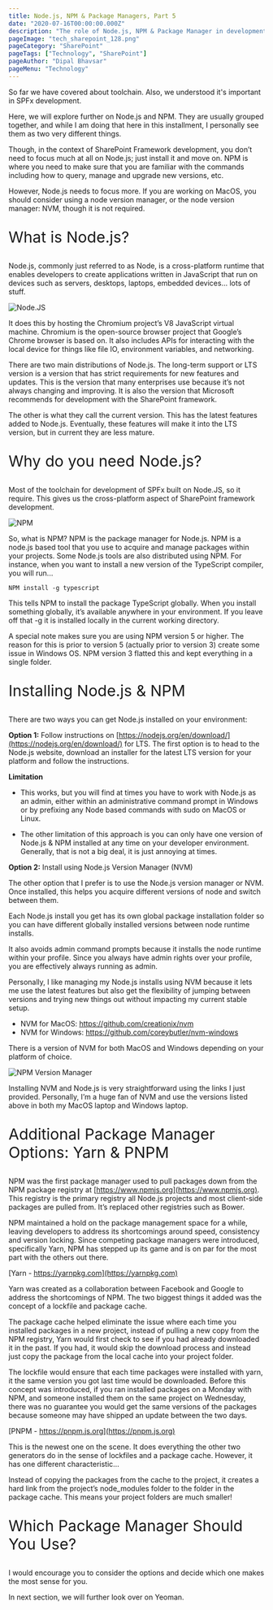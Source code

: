 ```yaml
---
title: Node.js, NPM & Package Managers, Part 5
date: "2020-07-16T00:00:00.000Z"
description: "The role of Node.js, NPM & Package Manager in development of Mordern SharePoint Client side webpart."
pageImage: "tech_sharepoint_128.png"
pageCategory: "SharePoint"
pageTags: ["Technology", "SharePoint"]
pageAuthor: "Dipal Bhavsar"
pageMenu: "Technology"
---
```


So far we have covered about toolchain. Also, we understood it's important in SPFx development.

Here, we will explore further on Node.js and NPM. They are usually grouped together, and while I am doing that here in this installment, I personally see them as two very different things.

Though, in the context of SharePoint Framework development, you don’t need to focus much at all on Node.js; just install it and move on. NPM is where you need to make sure that you are familiar with the commands including how to query, manage and upgrade new versions, etc.

However, Node.js needs to focus more. If you are working on MacOS, you should consider using a node version manager, or the node version manager: NVM, though it is not required.

<p style="font-size: 30px;">What is Node.js? </p>

Node.js, commonly just referred to as Node, is a cross-platform runtime that enables developers to create applications written in JavaScript that run on devices such as servers, desktops, laptops, embedded devices… lots of stuff.

![Node.JS](./img/nodejs.png)

It does this by hosting the Chromium project’s V8 JavaScript virtual machine. Chromium is the open-source browser project that Google’s Chrome browser is based on. It also includes APIs for interacting with the local device for things like file IO, environment variables, and networking.

There are two main distributions of Node.js. The long-term support or LTS version is a version that has strict requirements for new features and updates. This is the version that many enterprises use because it’s not always changing and improving. It is also the version that Microsoft recommends for development with the SharePoint framework.

The other is what they call the current version. This has the latest features added to Node.js. Eventually, these features will make it into the LTS version, but in current they are less mature.

<p style="font-size: 30px;">Why do you need Node.js? </p>

Most of the toolchain for development of SPFx built on Node.JS, so it require. This gives us the cross-platform aspect of SharePoint framework development.

![NPM](./img/npm.png)

So, what is NPM? NPM is the package manager for Node.js. NPM is a node.js based tool that you use to acquire and manage packages within your projects. Some Node.js tools are also distributed using NPM. For instance, when you want to install a new version of the TypeScript compiler, you will run...

`NPM install -g typescript`

This tells NPM to install the package TypeScript globally. When you install something globally, it’s available anywhere in your environment. If you leave off that -g it is installed locally in the current working directory.

A special note makes sure you are using NPM version 5 or higher. The reason for this is prior to version 5 (actually prior to version 3) create some issue in Windows OS. NPM version 3 flatted this and kept everything in a single folder.

<p style="font-size: 30px;">Installing Node.js & NPM</p>

There are two ways you can get Node.js installed on your environment:

**Option 1:** Follow instructions on [https://nodejs.org/en/download/](https://nodejs.org/en/download/) for LTS.
The first option is to head to the Node.js website, download an installer for the latest LTS version for your platform and follow the instructions.

**Limitation**

* This works, but you will find at times you have to work with Node.js as an admin, either within an administrative command prompt in Windows or by prefixing any Node based commands with sudo on MacOS or Linux.

* The other limitation of this approach is you can only have one version of Node.js & NPM installed at any time on your developer environment. Generally, that is not a big deal, it is just annoying at times.

**Option 2:** Install using Node.js Version Manager (NVM)

The other option that I prefer is to use the Node.js version manager or NVM. Once installed, this helps you acquire different versions of node and switch between them.

Each Node.js install you get has its own global package installation folder so you can have different globally installed versions between node runtime installs.

It also avoids admin command prompts because it installs the node runtime within your profile. Since you always have admin rights over your profile, you are effectively always running as admin.

Personally, I like managing my Node.js installs using NVM because it lets me use the latest features but also get the flexibility of jumping between versions and trying new things out without impacting my current stable setup.

* NVM for MacOS: https://github.com/creationix/nvm 
* NVM for Windows: https://github.com/coreybutler/nvm-windows 

There is a version of NVM for both MacOS and Windows depending on your platform of choice.

![NPM Version Manager](./img/npm1.png)

Installing NVM and Node.js is very straightforward using the links I just provided. Personally, I’m a huge fan of NVM and use the versions listed above in both my MacOS laptop and Windows laptop.

<p style="font-size: 30px;">Additional Package Manager Options: Yarn & PNPM</p>

NPM was the first package manager used to pull packages down from the NPM package registry at [https://www.npmjs.org](https://www.npmjs.org). This registry is the primary registry all Node.js projects and most client-side packages are pulled from. It’s replaced other registries such as Bower.

NPM maintained a hold on the package management space for a while, leaving developers to address its shortcomings around speed, consistency and version locking. Since competing package managers were introduced, specifically Yarn, NPM has stepped up its game and is on par for the most part with the others out there.

[Yarn - https://yarnpkg.com](https://yarnpkg.com)

Yarn was created as a collaboration between Facebook and Google to address the shortcomings of NPM. The two biggest things it added was the concept of a lockfile and package cache.

The package cache helped eliminate the issue where each time you installed packages in a new project, instead of pulling a new copy from the NPM registry, Yarn would first check to see if you had already downloaded it in the past. If you had, it would skip the download process and instead just copy the package from the local cache into your project folder.

The lockfile would ensure that each time packages were installed with yarn, it the same version you got last time would be downloaded. Before this concept was introduced, if you ran installed packages on a Monday with NPM, and someone installed them on the same project on Wednesday, there was no guarantee you would get the same versions of the packages because someone may have shipped an update between the two days.

[PNPM - https://pnpm.js.org](https://pnpm.js.org)

This is the newest one on the scene. It does everything the other two generators do in the sense of lockfiles and a package cache. However, it has one different characteristic…

Instead of copying the packages from the cache to the project, it creates a hard link from the project’s node_modules folder to the folder in the package cache. This means your project folders are much smaller!

<p style="font-size: 30px;">Which Package Manager Should You Use? </p>

I would encourage you to consider the options and decide which one makes the most sense for you. 

In next section, we will further look over on Yeoman.  
